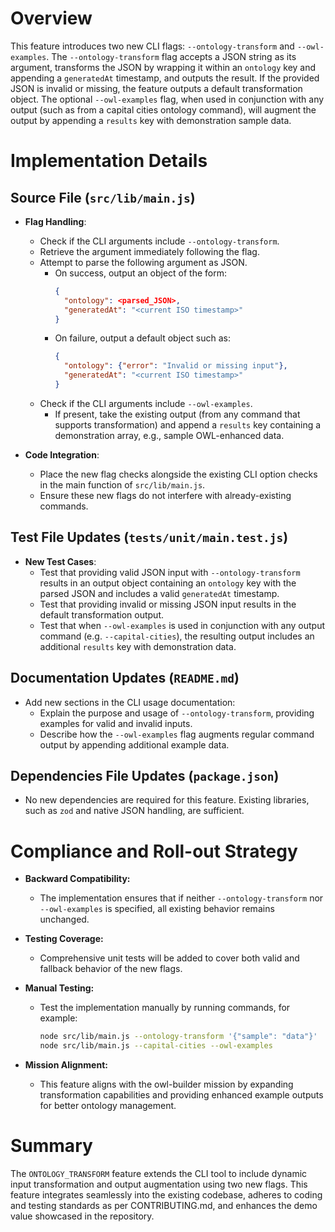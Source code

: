# Overview

This feature introduces two new CLI flags: `--ontology-transform` and `--owl-examples`. The `--ontology-transform` flag accepts a JSON string as its argument, transforms the JSON by wrapping it within an `ontology` key and appending a `generatedAt` timestamp, and outputs the result. If the provided JSON is invalid or missing, the feature outputs a default transformation object. The optional `--owl-examples` flag, when used in conjunction with any output (such as from a capital cities ontology command), will augment the output by appending a `results` key with demonstration sample data.

# Implementation Details

## Source File (`src/lib/main.js`)
- **Flag Handling**:
  - Check if the CLI arguments include `--ontology-transform`.
  - Retrieve the argument immediately following the flag.
  - Attempt to parse the following argument as JSON.
    - On success, output an object of the form:
      ```json
      {
        "ontology": <parsed_JSON>,
        "generatedAt": "<current ISO timestamp>"
      }
      ```
    - On failure, output a default object such as:
      ```json
      {
        "ontology": {"error": "Invalid or missing input"},
        "generatedAt": "<current ISO timestamp>"
      }
      ```
  - Check if the CLI arguments include `--owl-examples`.
    - If present, take the existing output (from any command that supports transformation) and append a `results` key containing a demonstration array, e.g., sample OWL-enhanced data.

- **Code Integration**:
  - Place the new flag checks alongside the existing CLI option checks in the main function of `src/lib/main.js`.
  - Ensure these new flags do not interfere with already-existing commands.

## Test File Updates (`tests/unit/main.test.js`)
- **New Test Cases**:
  - Test that providing valid JSON input with `--ontology-transform` results in an output object containing an `ontology` key with the parsed JSON and includes a valid `generatedAt` timestamp.
  - Test that providing invalid or missing JSON input results in the default transformation output.
  - Test that when `--owl-examples` is used in conjunction with any output command (e.g. `--capital-cities`), the resulting output includes an additional `results` key with demonstration data.

## Documentation Updates (`README.md`)
- Add new sections in the CLI usage documentation:
  - Explain the purpose and usage of `--ontology-transform`, providing examples for valid and invalid inputs.
  - Describe how the `--owl-examples` flag augments regular command output by appending additional example data.

## Dependencies File Updates (`package.json`)
- No new dependencies are required for this feature. Existing libraries, such as `zod` and native JSON handling, are sufficient.

# Compliance and Roll-out Strategy

- **Backward Compatibility:**
  - The implementation ensures that if neither `--ontology-transform` nor `--owl-examples` is specified, all existing behavior remains unchanged.

- **Testing Coverage:**
  - Comprehensive unit tests will be added to cover both valid and fallback behavior of the new flags.

- **Manual Testing:**
  - Test the implementation manually by running commands, for example:
    ```bash
    node src/lib/main.js --ontology-transform '{"sample": "data"}'
    node src/lib/main.js --capital-cities --owl-examples
    ```

- **Mission Alignment:**
  - This feature aligns with the owl-builder mission by expanding transformation capabilities and providing enhanced example outputs for better ontology management.

# Summary

The `ONTOLOGY_TRANSFORM` feature extends the CLI tool to include dynamic input transformation and output augmentation using two new flags. This feature integrates seamlessly into the existing codebase, adheres to coding and testing standards as per CONTRIBUTING.md, and enhances the demo value showcased in the repository.
